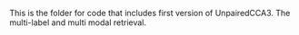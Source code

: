 This is the folder for code that includes first version of UnpairedCCA3. The multi-label and multi modal retrieval.
